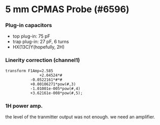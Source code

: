 
# 5 mm CPMAS Probe (#6596)

### Plug-in capacitors
- top plug-in: 75 pF  
- trap plug-in: 27 pF, 6 turns  
- HX(13C)Y(hopefully, 2H)  

### Linerity correction (channel1)
```
transform F1Amp=2.585 
               +2.04524*#
	       -0.0522161*#*#
	       +0.00106271*pow(#,3)
	       -1.01001e-005*pow(#,4)
	       +3.62161e-008*pow(#,5);
```


### 1H power amp.

the level of the tranmitter output was not enough.
we need an amplifier.
